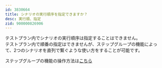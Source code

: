 ```yaml
---
id: 3830664
title: シナリオの実行順序を指定できますか？
desc: 実行順、指定
zid: 900000826906
---
```


テストプラン内でシナリオの実行順序は指定することはできません。<br>テストプラン内で順番の指定はできませんが、ステップグループの機能によって、2つのシナリオを直列で繋ぐような使い方をすることが可能です。

ステップグループの機能の操作方法は[こちら](https://intercom.help/autify/ja/articles/3826029-2%E3%81%A4%E3%81%AE%E3%82%B7%E3%83%8A%E3%83%AA%E3%82%AA%E3%82%92%E3%83%9E%E3%83%BC%E3%82%B8%E3%81%97%E3%81%A61%E3%81%A4%E3%81%AE%E3%82%B7%E3%83%8A%E3%83%AA%E3%82%AA%E3%81%A8%E3%81%97%E3%81%A6%E4%BD%BF%E7%94%A8%E3%81%99%E3%82%8B%E3%81%93%E3%81%A8%E3%81%AF%E3%81%A7%E3%81%8D%E3%81%BE%E3%81%99%E3%81%8B)